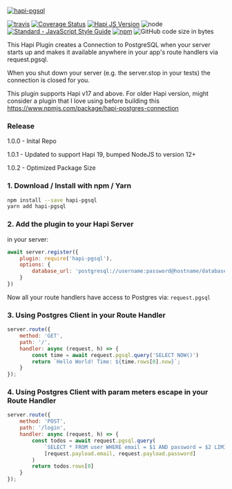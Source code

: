 <a href="https://github.com/jsheng08/hapi-pgsql"><img src="https://repository-images.githubusercontent.com/251394621/cc470b80-7482-11ea-8be2-029238e60faf" alt="hapi-pgsql"></a>
<p>
    <a href="https://travis-ci.org/jsheng08/hapi-pgsql"><img src="https://img.shields.io/travis/jsheng08/hapi-pgsql/master.svg" alt="travis"></a>
  <a href='https://coveralls.io/github/jsheng08/hapi-pgsql?branch=master'><img src='https://coveralls.io/repos/github/jsheng08/hapi-pgsql/badge.svg?branch=master' alt='Coverage Status' /></a>
  <a href='https://hapi.dev'><img src='https://img.shields.io/badge/hapi-19.1.0-brightgreen.svg' alt='Hapi JS Version' /></a>
  <img alt="node" src="https://img.shields.io/node/v/hapi-pgsql">
  <a href="https://standardjs.com"><img src="https://img.shields.io/badge/code_style-standard-brightgreen.svg" alt="Standard - JavaScript Style Guide"></a>
  <a href='https://www.npmjs.com/package/hapi-pgsql'><img alt="npm" src="https://img.shields.io/npm/dm/hapi-pgsql"></a>
  <img alt="GitHub code size in bytes" src="https://img.shields.io/github/languages/code-size/jsheng08/hapi-pgsql">
</p>

This Hapi Plugin creates a Connection to PostgreSQL when your server starts up and makes it available anywhere in your app's route handlers via request.pgsql.

When you shut down your server (e.g. the server.stop in your tests) the connection is closed for you.

This plugin supports Hapi v17 and above. 
For older Hapi version, might consider a plugin that I love using before building this https://www.npmjs.com/package/hapi-postgres-connection

### Release
1.0.0 - Inital Repo

1.0.1 - Updated to support Hapi 19, bumped NodeJS to version 12+

1.0.2 - Optimized Package Size


### 1. Download / Install with npm / Yarn

```sh
npm install --save hapi-pgsql
yarn add hapi-pgsql
```

### 2. Add the plugin to your Hapi Server

in your server:
```js
await server.register({
    plugin: require('hapi-pgsql'),
    options: {
        database_url: 'postgresql://username:password@hostname/database',
    }
})
```
Now all your route handlers have access to Postgres
via: `request.pgsql`

### 3. Using Postgres Client in your Route Handler
```js
server.route({
    method: 'GET',
    path: '/',
    handler: async (request, h) => {
        const time = await request.pgsql.query('SELECT NOW()')
        return `Hello World! Time: ${time.rows[0].now}`;
    }
});
```

### 4. Using Postgres Client with param meters escape in your Route Handler
```js
server.route({
    method: 'POST',
    path: '/login',
    handler: async (request, h) => {
        const todos = await request.pgsql.query(
            `SELECT * FROM user WHERE email = $1 AND password = $2 LIMIT 1`, 
            [request.payload.email, request.payload.password]
        )
        return todos.rows[0]
    }
});
```
